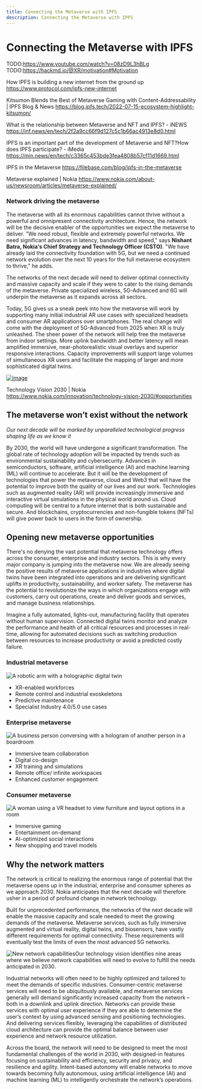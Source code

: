 ```yaml
---
title: Connecting the Metaverse with IPFS
description: Connecting the Metaverse with IPFS
---
```


# Connecting the Metaverse with IPFS

TODO:https://www.youtube.com/watch?v=08zD9L3hBLg
TODO:https://hackmd.io/@XR/motivation#Motivation





How IPFS is building a new internet from the ground up
https://www.protocol.com/ipfs-new-internet



Kitsumon Blends the Best of Metaverse Gaming with Content-Addressability | IPFS Blog & News
https://blog.ipfs.tech/2022-07-15-ecosystem-highlight-kitsumon/



What is the relationship between Metaverse and NFT and IPFS? - iNEWS
https://inf.news/en/tech/2f2a9cc66f9d127c5c1b66ac4913e8d0.html



IPFS is an important part of the development of Metaverse and NFT?How does IPFS participate? - iMedia
https://min.news/en/tech/c3365c453bde3fea4808b57cf11d1669.html



IPFS in the Metaverse
https://filebase.com/blog/ipfs-in-the-metaverse



Metaverse explained | Nokia
https://www.nokia.com/about-us/newsroom/articles/metaverse-explained/

### Network driving the metaverse

The metaverse with all its enormous capabilities cannot thrive without a powerful and omnipresent connectivity architecture. Hence, the network will be the decisive enabler of the opportunities we expect the metaverse to deliver. "We need robust, flexible and extremely powerful networks. We need significant advances in latency, bandwidth and speed," says **Nishant Batra, Nokia's Chief Strategy and Technology Officer (CSTO)**. "We have already laid the connectivity foundation with 5G, but we need a continued network evolution over the next 10 years for the full metaverse ecosystem to thrive," he adds.

The networks of the next decade will need to deliver optimal connectivity and massive capacity and scale if they were to cater to the rising demands of the metaverse. Private specialized wireless, 5G-Advanced and 6G will underpin the metaverse as it expands across all sectors.  

Today, 5G gives us a sneak peek into how the metaverse will work by supporting many initial industrial AR use cases with specialized headsets and consumer AR applications over smartphones. The real change will come with the deployment of 5G-Advanced from 2025 when XR is truly unleashed. The sheer power of the network will help free the metaverse from indoor settings. More uplink bandwidth and better latency will mean amplified immersive, near-photorealistic visual overlays and superior responsive interactions. Capacity improvements will support large volumes of simultaneous XR users and facilitate the mapping of larger and more sophisticated digital twins.    

[![image](https://www.nokia.com/sites/default/files/styles/scale_720_width/public/2023-01/capture11.png)](https://www.nokia.com/sites/default/files/2023-01/capture11.png)





Technology Vision 2030 | Nokia
https://www.nokia.com/innovation/technology-vision-2030/#opportunities



## The metaverse won’t exist without the network

*Our next decade will be marked by unparalleled technological progress shaping life as we know it*

By 2030, the world will have undergone a significant transformation. The global rate of technology adoption will be impacted by trends such as environmental sustainability and cybersecurity. Advances in semiconductors, software, artificial intelligence (AI) and machine learning (ML) will continue to accelerate. But it will be the development of technologies that power the metaverse, cloud and Web3 that will have the potential to improve both the quality of our lives and our work. Technologies such as augmented reality (AR) will provide increasingly immersive and interactive virtual simulations in the physical world around us. Cloud computing will be central to a future internet that is both sustainable and secure. And blockchains, cryptocurrencies and non-fungible tokens (NFTs) will give power back to users in the form of ownership.



## Opening new metaverse opportunities

There's no denying the vast potential that metaverse technology offers across the consumer, enterprise and industry sectors. This is why every major company is jumping into the metaverse now. We are already seeing the positive results of metaverse applications in industries where digital twins have been integrated into operations and are delivering significant uplifts in productivity, sustainability, and worker safety. The metaverse has the potential to revolutionize the ways in which organizations engage with customers, carry out operations, create and deliver goods and services, and manage business relationships.

Imagine a fully automated, lights-out, manufacturing facility that operates without human supervision. Connected digital twins monitor and analyze the performance and health of all critical resources and processes in real-time, allowing for automated decisions such as switching production between resources to increase productivity or avoid a predicted costly failure.

### Industrial metaverse

![A robotic arm with a holographic digital twin](https://www.nokia.com/sites/default/files/styles/scale_720_width/public/2022-09/industrial-metaverse_1080x1080px.jpeg)

- XR-enabled workforces
- Remote control and industrial exoskeletons
- Predictive maintenance
- Specialist Industry 4.0/5.0 use cases

### Enterprise metaverse

![A business person conversing with a hologram of another person in a boardroom](https://www.nokia.com/sites/default/files/styles/scale_720_width/public/2022-09/thumbnail_nokia-1728-tech-vision-2030-master_1080x1080.jpg)

- Immersive team collaboration
- Digital co-design
- XR training and simulations
- Remote office/ infinite workspaces
- Enhanced customer engagement

### Consumer metaverse

![A woman using a VR headset to view furniture and layout options in a room](https://www.nokia.com/sites/default/files/styles/scale_720_width/public/2022-09/consumer-metaverse_1080x1080px.jpeg)

- Immersive gaming
- Entertainment on-demand
- AI-optimized social interactions
- New shopping and travel models



## Why the network matters

The network is critical to realizing the enormous range of potential that the metaverse opens up in the industrial, enterprise and consumer spheres as we approach 2030. Nokia anticipates that the next decade will therefore usher in a period of profound change in network technology.

Built for unprecedented performance, the networks of the next decade will enable the massive capacity and scale needed to meet the growing demands of the metaverse. Metaverse services, such as fully immersive augmented and virtual reality, digital twins, and biosensors, have vastly different requirements for optimal connectivity. These requirements will eventually test the limits of even the most advanced 5G networks.



![New network capabilities](https://www.nokia.com/sites/default/files/inline-images/new-network-capabilities-tight.jpg?impolicy=.auto&imwidth=1024)Our technology vision identifies nine areas where we believe network capabilities will need to evolve to fulfill the needs anticipated in 2030.



Industrial networks will often need to be highly optimized and tailored to meet the demands of specific industries. Consumer-centric metaverse services will need to be ubiquitously available, and metaverse services generally will demand significantly increased capacity from the network – both in a downlink and uplink direction. Networks can provide these services with optimal user experience if they are able to determine the user’s context by using advanced sensing and positioning technologies. And delivering services flexibly, leveraging the capabilities of distributed cloud architecture can provide the optimal balance between user experience and network resource utilization.

Across the board, the network will need to be designed to meet the most fundamental challenges of the world in 2030, with designed-in features focusing on sustainability and efficiency, security and privacy, and resilience and agility. Intent-based autonomy will enable networks to move towards becoming fully autonomous, using artificial intelligence (AI) and machine learning (ML) to intelligently orchestrate the network’s operations.
